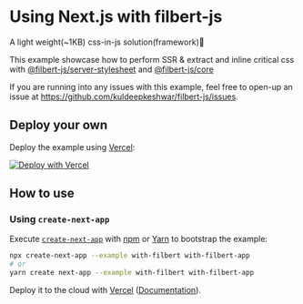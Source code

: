 # Using Next.js with filbert-js

A light weight(~1KB) css-in-js solution(framework)🎨

This example showcase how to perform SSR & extract and inline critical css with [@filbert-js/server-stylesheet](https://www.npmjs.com/package/@filbert-js/server-stylesheet) and [@filbert-js/core](https://www.npmjs.com/package/@filbert-js/core)

If you are running into any issues with this example, feel free to open-up an issue at https://github.com/kuldeepkeshwar/filbert-js/issues.

## Deploy your own

Deploy the example using [Vercel](https://vercel.com):

[![Deploy with Vercel](https://vercel.com/button)](https://vercel.com/import/project?template=https://github.com/vercel/next.js/tree/canary/examples/with-filbert)

## How to use

### Using `create-next-app`

Execute [`create-next-app`](https://github.com/vercel/next.js/tree/canary/packages/create-next-app) with [npm](https://docs.npmjs.com/cli/init) or [Yarn](https://yarnpkg.com/lang/en/docs/cli/create/) to bootstrap the example:

```bash
npx create-next-app --example with-filbert with-filbert-app
# or
yarn create next-app --example with-filbert with-filbert-app
```

Deploy it to the cloud with [Vercel](https://vercel.com/import?filter=next.js&utm_source=github&utm_medium=readme&utm_campaign=next-example) ([Documentation](https://nextjs.org/docs/deployment)).

